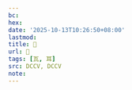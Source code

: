 ```yaml
---
bc:
hex:
date: '2025-10-13T10:26:50+08:00'
lastmod:
title: 􁑜
url: 􁑜
tags: [瓦, 耳]
src: DCCV, DCCV
note:
---
```

